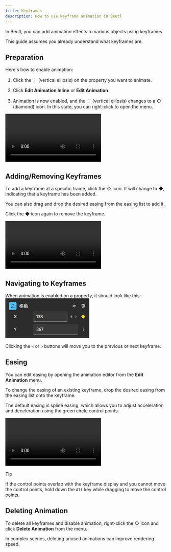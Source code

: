 ```yaml
---
title: Keyframes
description: How to use keyframe animation in Beutl
---
```


In Beutl, you can add animation effects to various objects using keyframes.

This guide assumes you already understand what keyframes are.

## Preparation
Here's how to enable animation:
1. Click the ︙ (vertical ellipsis) on the property you want to animate.

2. Click __Edit Animation Inline__ or __Edit Animation__.

3. Animation is now enabled, and the ︙ (vertical ellipsis) changes to a ◇ (diamond) icon. In this state, you can right-click to open the menu.

![](_images/6.keyframe/enable-animation.mp4)

## Adding/Removing Keyframes

To add a keyframe at a specific frame, click the ◇ icon.
It will change to ◆, indicating that a keyframe has been added.

You can also drag and drop the desired easing from the easing list to add it.

Click the ◆ icon again to remove the keyframe.

![](_images/6.keyframe/edit-keyframe.mp4)

## Navigating to Keyframes
When animation is enabled on a property, it should look like this:
![Property editor with animation enabled](_images/6.keyframe/property.png)

Clicking the `<` or `>` buttons will move you to the previous or next keyframe.

## Easing
You can edit easing by opening the animation editor from the __Edit Animation__ menu.

To change the easing of an existing keyframe, drop the desired easing from the easing list onto the keyframe.

The default easing is spline easing, which allows you to adjust acceleration and deceleration using the green circle control points.

![](_images/6.keyframe/easing.mp4)

> [!TIP]
> If the control points overlap with the keyframe display and you cannot move the control points, hold down the `Alt` key while dragging to move the control points.

## Deleting Animation
To delete all keyframes and disable animation, right-click the ◇ icon and click __Delete Animation__ from the menu.

In complex scenes, deleting unused animations can improve rendering speed.
